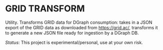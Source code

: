 # GRID TRANSFORM

Utility. Transforms GRID data for DGraph consumption: takes in a JSON export of the GRID data as downloaded from <https://grid.ac/>, transforms it to generate a new JSON file ready for ingestion by a DGraph DB.

_Status_: This project is experimental/personal, use at your own risk.
